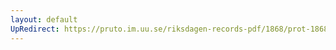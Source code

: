 ```yaml
---
layout: default
UpRedirect: https://pruto.im.uu.se/riksdagen-records-pdf/1868/prot-1868--ak--420/prot-1868--ak--420_043.pdf
---
```

